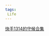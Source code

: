 ```yaml
---
tags:
 Life
---
```

[快手1314的守候合集](https://m.ixigua.com/video/7229730570145562657/?app=video_article&timestamp=1683318897&videosource=ugc_video&tt_from=copy_link&utm_source=copy_link&utm_medium=ios&utm_campaign=client_share&test_group=v1)
